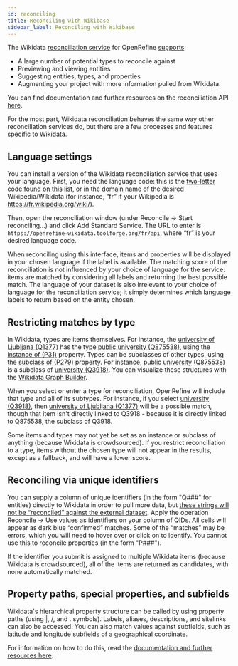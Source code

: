 ```yaml
---
id: reconciling
title: Reconciling with Wikibase
sidebar_label: Reconciling with Wikibase
---
```


The Wikidata [reconciliation service](reconciling) for OpenRefine [supports](https://reconciliation-api.github.io/testbench/):
*   A large number of potential types to reconcile against
*   Previewing and viewing entities
*   Suggesting entities, types, and properties
*   Augmenting your project with more information pulled from Wikidata.

You can find documentation and further resources on the reconciliation API [here](https://wikidata.reconci.link/).

For the most part, Wikidata reconciliation behaves the same way other reconciliation services do, but there are a few processes and features specific to Wikidata.

## Language settings

You can install a version of the Wikidata reconciliation service that uses your language. First, you need the language code: this is the [two-letter code found on this list](https://en.wikipedia.org/wiki/List_of_Wikipedias), or in the domain name of the desired Wikipedia/Wikidata (for instance, “fr” if your Wikipedia is https://fr.wikipedia.org/wiki/).

Then, open the reconciliation window (under <span class="menuItems">Reconcile</span> → <span class="menuItems">Start reconciling...</span>) and click <span class="menuItems">Add Standard Service</span>. The URL to enter is `https://openrefine-wikidata.toolforge.org/fr/api`, where “fr” is your desired language code.

When reconciling using this interface, items and properties will be displayed in your chosen language if the label is available. The matching score of the reconciliation is not influenced by your choice of language for the service: items are matched by considering all labels and returning the best possible match. The language of your dataset is also irrelevant to your choice of language for the reconciliation service; it simply determines which language labels to return based on the entity chosen.

## Restricting matches by type

In Wikidata, types are items themselves. For instance, the [university of Ljubljana (Q1377)](https://www.wikidata.org/wiki/Q1377) has the type [public university (Q875538)](https://www.wikidata.org/wiki/Q875538), using the [instance of (P31)](https://www.wikidata.org/wiki/Property:P31) property. Types can be subclasses of other types, using the [subclass of (P279)](https://www.wikidata.org/wiki/Property:P279) property. For instance, [public university (Q875538)](https://www.wikidata.org/wiki/Q875538) is a subclass of [university (Q3918)](https://www.wikidata.org/wiki/Q3918). You can visualize these structures with the [Wikidata Graph Builder](https://angryloki.github.io/wikidata-graph-builder/).

When you select or enter a type for reconciliation, OpenRefine will include that type and all of its subtypes. For instance, if you select [university (Q3918)](https://www.wikidata.org/wiki/Q3918), then [university of Ljubljana (Q1377)](https://www.wikidata.org/wiki/Q1377) will be a possible match, though that item isn't directly linked to Q3918 - because it is directly linked to Q875538, the subclass of Q3918.

Some items and types may not yet be set as an instance or subclass of anything (because Wikidata is crowdsourced). If you restrict reconciliation to a type, items without the chosen type will not appear in the results, except as a fallback, and will have a lower score.

## Reconciling via unique identifiers

You can supply a column of unique identifiers (in the form "Q###" for entities) directly to Wikidata in order to pull more data, but [these strings will not be “reconciled” against the external dataset](reconciling#reconciling-with-unique-identifiers). Apply the operation <span class="menuItems">Reconcile</span> → <span class="menuItems">Use values as identifiers</span> on your column of QIDs. All cells will appear as dark blue “confirmed” matches. Some of the “matches” may be errors, which you will need to hover over or click on to identify. You cannot use this to reconcile properties (in the form "P###").

If the identifier you submit is assigned to multiple Wikidata items (because Wikidata is crowdsourced), all of the items are returned as candidates, with none automatically matched.

## Property paths, special properties, and subfields

Wikidata's hierarchical property structure can be called by using property paths (using |, /, and . symbols). Labels, aliases, descriptions, and sitelinks can also be accessed. You can also match values against subfields, such as latitude and longitude subfields of a geographical coordinate.

For information on how to do this, read the [documentation and further resources here](https://wikidata.reconci.link/#documentation).


